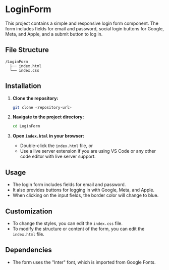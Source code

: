  

# LoginForm

This project contains a simple and responsive login form component. The form includes fields for email and password, social login buttons for Google, Meta, and Apple, and a submit button to log in.

## File Structure

```
/LoginForm
  ├── index.html
  └── index.css
```

## Installation

1. **Clone the repository:**
   ```bash
   git clone <repository-url>
   ```

2. **Navigate to the project directory:**
   ```bash
   cd LoginForm
   ```

3. **Open `index.html` in your browser:**
   - Double-click the `index.html` file, or
   - Use a live server extension if you are using VS Code or any other code editor with live server support.

## Usage

- The login form includes fields for email and password.
- It also provides buttons for logging in with Google, Meta, and Apple.
- When clicking on the input fields, the border color will change to blue.

## Customization

- To change the styles, you can edit the `index.css` file.
- To modify the structure or content of the form, you can edit the `index.html` file.

## Dependencies

- The form uses the "Inter" font, which is imported from Google Fonts.